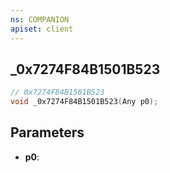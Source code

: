 ```yaml
---
ns: COMPANION
apiset: client
---
```

## _0x7274F84B1501B523

```c
// 0x7274F84B1501B523
void _0x7274F84B1501B523(Any p0);
```


## Parameters
* **p0**: